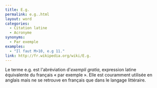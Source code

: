 ```yaml
---
title: E.g.
permalink: e.g..html
layout: word
categories:
  - Citation latine
  - Acronyme
synonyms:
  - Par exemple
examples:
  - "Il faut M>10, e.g 11."
link: http://fr.wikipedia.org/wiki/E.g.
---
```


Le terme e.g. est l'abréviation d'*exempli gratia*, expression latine équivalente du français « par exemple ». Elle est couramment utilisée en anglais mais ne se retrouve en français que dans le langage littéraire.

